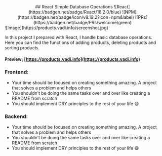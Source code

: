 <div align="center">
## React Simple Database Operations
![React](https://badgen.net/badge/React/18.2.0/blue)
![NPM](https://badgen.net/badge/icon/v8.19.2?icon=npm&label)
![PRs](https://badgen.net/badge/PRs/welcome/green)
</div>
![Image](https://products.vadi.info/screenshot.jpg)

In this project I prepared with React, I handle basic database operations. Here you can find the functions of adding products, deleting products and sorting products.

#### Preview; [https://products.vadi.info](https://products.vadi.info)

### Frontend:
* Your time should be focused on creating something amazing. A project that solves a problem and helps others
* You shouldn't be doing the same tasks over and over like creating a README from scratch
* You should implement DRY principles to the rest of your life :smile:

### Backend:
* Your time should be focused on creating something amazing. A project that solves a problem and helps others
* You shouldn't be doing the same tasks over and over like creating a README from scratch
* You should implement DRY principles to the rest of your life :smile: